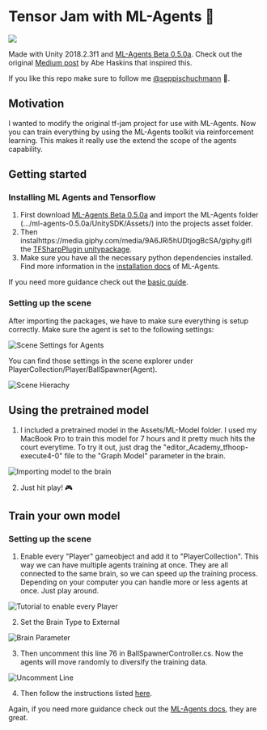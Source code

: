 # Tensor Jam with ML-Agents 🤖
![](https://media.giphy.com/media/1aiZzRyl6HuhorZaIK/giphy.gif)

Made with Unity 2018.2.3f1 and [ML-Agents Beta 0.5.0a](https://github.com/Unity-Technologies/ml-agents/releases/tag/0.5.0a). Check out the original [Medium post](https://medium.com/tensorflow/tf-jam-shooting-hoops-with-machine-learning-7a96e1236c32) by Abe Haskins that inspired this.

If you like this repo make sure to follow me [@seppischuchmann](https://www.instagram.com/seppischuchmann/) 👋.

## Motivation
I wanted to modify the original tf-jam project for use with ML-Agents. Now you can train everything by using the ML-Agents toolkit via reinforcement learning. This makes it really use the extend the scope of the agents capability.

## Getting started
### Installing ML Agents and Tensorflow
1. First download [ML-Agents Beta 0.5.0a](https://github.com/Unity-Technologies/ml-agents/releases/tag/0.5.0a) and import the ML-Agents folder (.../ml-agents-0.5.0a/UnitySDK/Assets/) into the projects asset folder.
2. Then instalhttps://media.giphy.com/media/9A6JRi5hUDtjogBcSA/giphy.gifl the [TFSharpPlugin unitypackage](https://s3.amazonaws.com/unity-ml-agents/0.5/TFSharpPlugin.unitypackage). 
3. Make sure you have all the necessary python dependencies installed. Find more information in the [installation docs](https://github.com/Unity-Technologies/ml-agents/blob/master/docs/Installation.md) of ML-Agents.

If you need more guidance check out the [basic guide](https://github.com/Unity-Technologies/ml-agents/blob/master/docs/Basic-Guide.md).

### Setting up the scene
After importing the packages, we have to make sure everything is setup correctly. Make sure the agent is set to the following settings:

![Scene Settings for Agents](https://github.com/Sebastian-Schuchmann/tf-jam/blob/master/readmeAssets/Bildschirmfoto%202018-10-30%20um%2015.04.54.png?raw=false)

You can find those settings in the scene explorer under PlayerCollection/Player/BallSpawner(Agent).

![Scene Hierachy](https://github.com/Sebastian-Schuchmann/tf-jam/blob/master/readmeAssets/Bildschirmfoto%202018-10-30%20um%2015.04.13.png?raw=true)

## Using the pretrained model
1. I included a pretrained model in the Assets/ML-Model folder. I used my MacBook Pro to train this model for 7 hours and it pretty much hits the court everytime. To try it out, just drag the "editor_Academy_tfhoop-execute4-0" file to the "Graph Model" parameter in the brain.

![Importing model to the brain](https://github.com/Sebastian-Schuchmann/tf-jam/blob/master/readmeAssets/Bildschirmfoto%202018-10-30%20um%2015.05.40.png?raw=false)

2. Just hit play! 🎮

## Train your own model
### Setting up the scene

1. Enable every "Player" gameobject and add it to "PlayerCollection". This way we can have multiple agents training at once. They are all connected to the same brain, so we can speed up the training process. Depending on your computer you can handle more or less agents at once. Just play around. 

![Tutorial to enable every Player](https://media.giphy.com/media/455paP4M6hUWsamG8Q/giphy.gif)

2. Set the Brain Type to External

![Brain Parameter](https://github.com/Sebastian-Schuchmann/tf-jam/blob/master/readmeAssets/brainparameter.png?raw=true)

3. Then uncomment this line 76 in BallSpawnerController.cs. Now the agents will move randomly to diversify the training data. 

![Uncomment Line](https://github.com/Sebastian-Schuchmann/tf-jam/blob/master/readmeAssets/codesnippet.png?raw=true)

4. Then follow the instructions listed [here](https://github.com/Unity-Technologies/ml-agents/blob/master/docs/Basic-Guide.md#training-the-environment).

Again, if you need more guidance check out the [ML-Agents docs](https://github.com/Unity-Technologies/ml-agents/blob/master/docs/Basic-Guide.md#training-the-environment), they are great.
